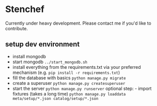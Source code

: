 # Stenchef

Currently under heavy development. Please contact me if you'd like to
contribute.

## setup dev environment

- install mongodb
- start mongodb
  `../start_mongodb.sh`
- install everything from the requirements.txt via your preferred mechanism
  (e.g. `pip install -r requirements.txt`)
- fill the database with basics
  `python manage.py migrate`
- create a superuser
  `python manage.py createsuperuser`
- start the server
  `python manage.py runserver`
optional step: - import fixtures (takes a long time)
 `python manage.py loaddata meta/setup/*.json catalog/setup/*.json`
